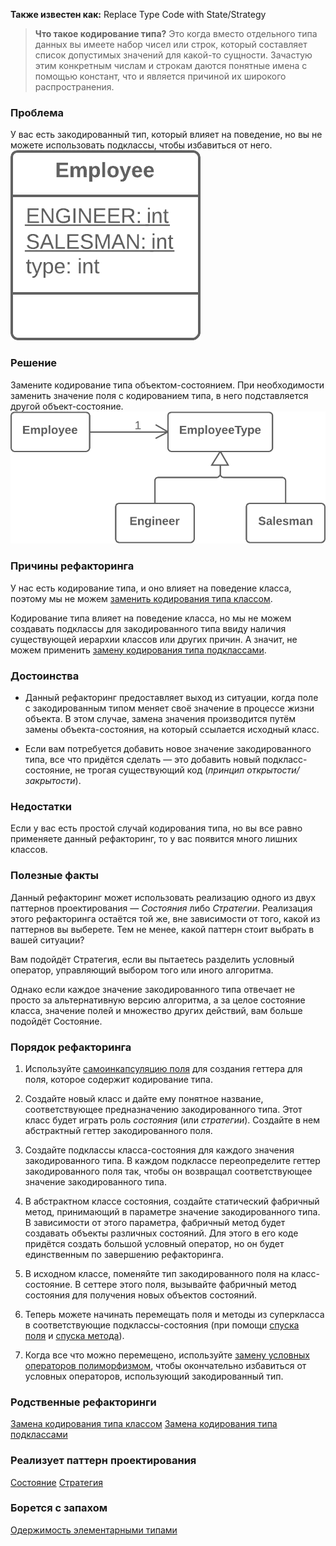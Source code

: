 **Также известен как:** Replace Type Code with State/Strategy

>**Что такое кодирование типа?** Это когда вместо отдельного типа данных вы имеете набор чисел или строк, который составляет список допустимых значений для какой-то сущности. Зачастую этим конкретным числам и строкам даются понятные имена с помощью констант, что и является причиной их широкого распространения.

### Проблема
У вас есть закодированный тип, который влияет на поведение, но вы не можете использовать подклассы, чтобы избавиться от него.
![Проблема](../images/RTCWSS_TRUBLE.png)

### Решение
Замените кодирование типа объектом-состоянием. При необходимости заменить значение поля с кодированием типа, в него подставляется другой объект-состояние.
![Решение](../images/RTCWSS.png)

### Причины рефакторинга
У нас есть кодирование типа, и оно влияет на поведение класса, поэтому мы не можем [заменить кодирования типа классом](https://refactoring.guru/ru/replace-type-code-with-class).

Кодирование типа влияет на поведение класса, но мы не можем создавать подклассы для закодированного типа ввиду наличия существующей иерархии классов или других причин. А значит, не можем применить [замену кодирования типа подклассами](https://refactoring.guru/ru/replace-type-code-with-subclasses).

### Достоинства
- Данный рефакторинг предоставляет выход из ситуации, когда поле с закодированным типом меняет своё значение в процессе жизни объекта. В этом случае, замена значения производится путём замены объекта-состояния, на который ссылается исходный класс.
    
- Если вам потребуется добавить новое значение закодированного типа, все что придётся сделать — это добавить новый подкласс-состояние, не трогая существующий код (_принцип открытости/закрытости_).
    

### Недостатки
Если у вас есть простой случай кодирования типа, но вы все равно применяете данный рефакторинг, то у вас появится много лишних классов.

### Полезные факты
Данный рефакторинг может использовать реализацию одного из двух паттернов проектирования — _Состояния_ либо _Стратегии_. Реализация этого рефакторинга остаётся той же, вне зависимости от того, какой из паттернов вы выберете. Тем не менее, какой паттерн стоит выбрать в вашей ситуации?

Вам подойдёт Стратегия, если вы пытаетесь разделить условный оператор, управляющий выбором того или иного алгоритма.

Однако если каждое значение закодированного типа отвечает не просто за альтернативную версию алгоритма, а за целое состояние класса, значение полей и множество других действий, вам больше подойдёт Состояние.

### Порядок рефакторинга
1. Используйте [самоинкапсуляцию поля](https://refactoring.guru/ru/self-encapsulate-field) для создания геттера для поля, которое содержит кодирование типа.
    
2. Создайте новый класс и дайте ему понятное название, соответствующее предназначению закодированного типа. Этот класс будет играть роль _состояния_ (или _стратегии_). Создайте в нем абстрактный геттер закодированного поля.
    
3. Создайте подклассы класса-состояния для каждого значения закодированного типа. В каждом подклассе переопределите геттер закодированного поля так, чтобы он возвращал соответствующее значение закодированного типа.
    
4. В абстрактном классе состояния, создайте статический фабричный метод, принимающий в параметре значение закодированного типа. В зависимости от этого параметра, фабричный метод будет создавать объекты различных состояний. Для этого в его коде придётся создать большой условный оператор, но он будет единственным по завершению рефакторинга.
    
5. В исходном классе, поменяйте тип закодированного поля на класс-состояние. В сеттере этого поля, вызывайте фабричный метод состояния для получения новых объектов состояний.
    
6. Теперь можете начинать перемещать поля и методы из суперкласса в соответствующие подклассы-состояния (при помощи [спуска поля](https://refactoring.guru/ru/push-down-field) и [спуска метода](https://refactoring.guru/ru/push-down-method)).
    
7. Когда все что можно перемещено, используйте [замену условных операторов полиморфизмом](https://refactoring.guru/ru/replace-conditional-with-polymorphism), чтобы окончательно избавиться от условных операторов, использующий закодированный тип.

### Родственные рефакторинги
[Замена кодирования типа классом](https://refactoring.guru/ru/replace-type-code-with-class)
[Замена кодирования типа подклассами](https://refactoring.guru/ru/replace-type-code-with-subclasses)

### Реализует паттерн проектирования
[Состояние](https://refactoring.guru/ru/design-patterns/state)
[Стратегия](https://refactoring.guru/ru/design-patterns/strategy)

### Борется с запахом
[Одержимость элементарными типами](https://refactoring.guru/ru/smells/primitive-obsession)
